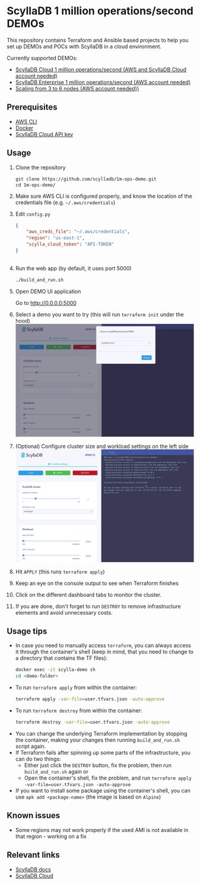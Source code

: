 # ScyllaDB 1 million operations/second DEMOs

This repository contains Terraform and Ansible based projects to help you
set up DEMOs and POCs with ScyllaDB in a cloud environment.

Currently supported DEMOs:
* [ScyllaDB Cloud 1 million operations/second (AWS and ScyllaDB Cloud account needed)](/scylladb-cloud)
* [ScyllaDB Enterprise 1 million operations/second (AWS account needed)](/scylladb-enterprise)
* [Scaling from 3 to 6 nodes (AWS account needed))](/tablets-scaling)


## Prerequisites
* [AWS CLI](https://aws.amazon.com/cli/)
* [Docker](https://docker.com)
* [ScyllaDB Cloud API key](https://cloud.scylladb.com/)

## Usage
1. Clone the repository
    ```
    git clone https://github.com/scylladb/1m-ops-demo.git
    cd 1m-ops-demo/
    ```
1. Make sure AWS CLI is configured properly, and know the location of the credentials file (e.g. `~/.aws/credentials`)
1. Edit `config.py`
    ```json
    {
        "aws_creds_file": "~/.aws/credentials",
        "region": "us-east-1",
        "scylla_cloud_token": "API-TOKEN"
    }
  
    ```
1. Run the web app (by default, it uses port 5000)
    ```bash
    ./build_and_run.sh 
    ```
1. Open DEMO UI application
    
    Go to http://0.0.0.0:5000
1. Select a demo you want to try (this will run `terraform init` under the hood)
    ![demo ui](/docs/source/_static/img/demo_ui.jpg)
1. (Optional) Configure cluster size and workload settings on the left side
    ![demo ui workload](/docs/source/_static/img/demo_ui2.jpg)
1. Hit `APPLY` (this runs `terraform apply`)
1. Keep an eye on the console output to see when Terraform finishes
1. Click on the different dashboard tabs to monitor the cluster.
1. If you are done, don't forget to run `DESTROY` to remove infrastructure elements and avoid unnecessary costs.

## Usage tips
* In case you need to manually access `terraform`, you can always access it through the container's shell (keep in mind, that you need to change to a directory that contains the TF files):
    ```bash
    docker exec -it scylla-demo sh
    cd <demo-folder>
    ```
* To run `terraform apply` from within the container: 
    ```bash
    terraform apply -var-file=user.tfvars.json -auto-approve
    ```
* To run `terraform destroy` from within the container: 
    ```bash
    terraform destroy -var-file=user.tfvars.json -auto-approve
    ```
* You can change the underlying Terraform implementation by stopping the container, making your changes then running `build_and_run.sh` script again.
* If Terraform fails after spinning up some parts of the infrastructure, you can do two things:
    * Either just click the `DESTROY` button, fix the problem, then run `build_and_run.sh` again or
    * Open the container's shell, fix the problem, and run `terraform apply -var-file=user.tfvars.json -auto-approve`
* If you want to install some package using the container's shell, you can use `apk add <package-name>` (the image is based on `Alpine`)



## Known issues
* Some regions may not work properly if the used AMI is not available in that region - working on a fix

## Relevant links
* [ScyllaDB docs](https://docs.scylladb.com/stable/)
* [ScyllaDB Cloud](https://cloud.scylladb.com)